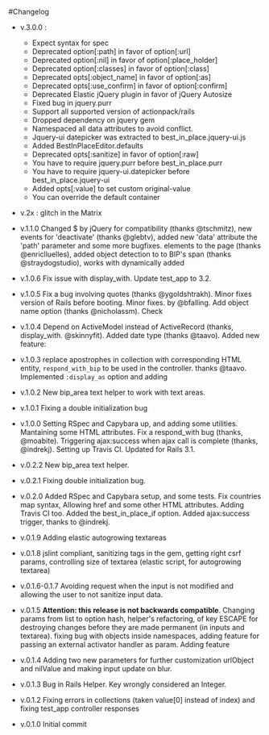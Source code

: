 #Changelog

- v.3.0.0 :
  - Expect syntax for spec
  - Deprecated option[:path] in favor of option[:url]
  - Deprecated option[:nil] in favor of option[:place_holder]
  - Deprecated option[:classes] in favor of option[:class]
  - Deprecated opts[:object_name] in favor of option[:as]
  - Deprecated opts[:use_confirm] in favor of option[:confirm]
  - Deprecated Elastic jQuery plugin in favor of jQuery Autosize
  - Fixed bug in jquery.purr
  - Support all supported version of actionpack/rails
  - Dropped dependency on jquery gem
  - Namespaced all data attributes to avoid conflict.
  - Jquery-ui datepicker was extracted to best_in_place.jquery-ui.js 
  - Added BestInPlaceEditor.defaults
  - Deprecated opts[:sanitize] in favor of option[:raw]
  - You have to require jquery.purr  before best_in_place.purr 
  - You have to require jquery-ui.datepicker  before best_in_place.jquery-ui 
  - Added opts[:value] to set custom original-value
  - You can override the default container
  
- v.2x : glitch in the Matrix

- v.1.1.0 Changed $ by jQuery for compatibility (thanks @tschmitz), new
  events for 'deactivate' (thanks @glebtv), added new 'data' attribute
  the 'path' parameter and some more bugfixes.
  elements to the page (thanks @enriclluelles), added object detection to
  to BIP's span (thanks @straydogstudio), works with dynamically added
- v.1.0.6 Fix issue with display_with. Update test_app to 3.2.
- v.1.0.5 Fix a bug involving quotes (thanks @ygoldshtrakh). Minor fixes
version of Rails before booting. Minor fixes.
  by @bfalling. Add object name option (thanks @nicholassm). Check
- v.1.0.4 Depend on ActiveModel instead of ActiveRecord (thanks,
display_with.
  @skinnyfit). Added date type (thanks @taavo). Added new feature:
- v.1.0.3 replace apostrophes in collection with corresponding HTML entity,
  `respond_with_bip` to be used in the controller.
  thanks @taavo. Implemented `:display_as` option and adding
- v.1.0.2 New bip_area text helper to work with text areas.
- v.1.0.1 Fixing a double initialization bug
- v.1.0.0 Setting RSpec and Capybara up, and adding some utilities. Mantaining some HTML attributes. Fix a respond_with bug (thanks, @moabite). Triggering ajax:success when ajax call is complete (thanks, @indrekj). Setting up Travis CI. Updated for Rails 3.1.

- v.0.2.2 New bip_area text helper.
- v.0.2.1 Fixing double initialization bug.
- v.0.2.0 Added RSpec and Capybara setup, and some tests. Fix countries map syntax, Allowing href and some other HTML attributes. Adding Travis CI too. Added the best_in_place_if option. Added ajax:success trigger, thanks to @indrekj.

- v.0.1.9 Adding elastic autogrowing textareas
- v.0.1.8 jslint compliant, sanitizing tags in the gem, getting right csrf params, controlling size of textarea (elastic script, for autogrowing textarea)
- v.0.1.6-0.1.7 Avoiding request when the input is not modified and allowing the user to not sanitize input data.
- v.0.1.5 **Attention: this release is not backwards compatible**. Changing params from list to option hash, helper's refactoring,
  of key ESCAPE for destroying changes before they are made permanent (in inputs and textarea).
  fixing bug with objects inside namespaces, adding feature for passing an external activator handler as param. Adding feature
- v.0.1.4 Adding two new parameters for further customization urlObject and nilValue and making input update on blur.
- v.0.1.3 Bug in Rails Helper. Key wrongly considered an Integer.
- v.0.1.2 Fixing errors in collections (taken value[0] instead of index) and fixing test_app controller responses
- v.0.1.0 Initial commit
